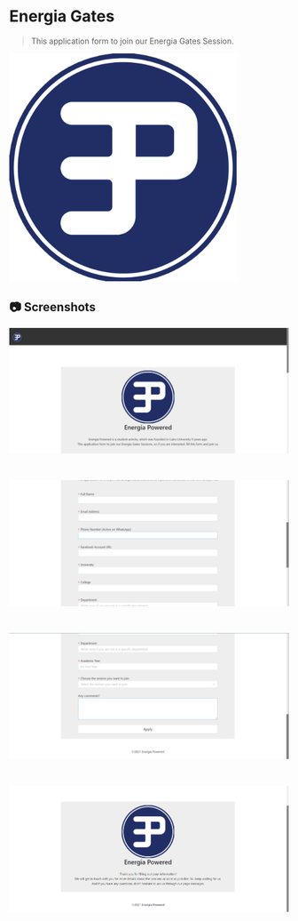 # Energia Gates

> This application form to join our Energia Gates Session.

<img src="logo.png" style="zoom:40%;" />

## 📷 Screenshots

<div align="center">

![image](assets/homepage.png)

<br/>

![image](assets/form1.png)

<br/>

![image](assets/form2.png)

<br/>

![image](assets/confirmationpage.png)

</div>
